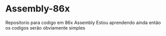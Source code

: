 # Assembly-86x
Repositorio para codigo em 86x Assembly
Estou aprendendo ainda então os codigos serão obviamente simples
